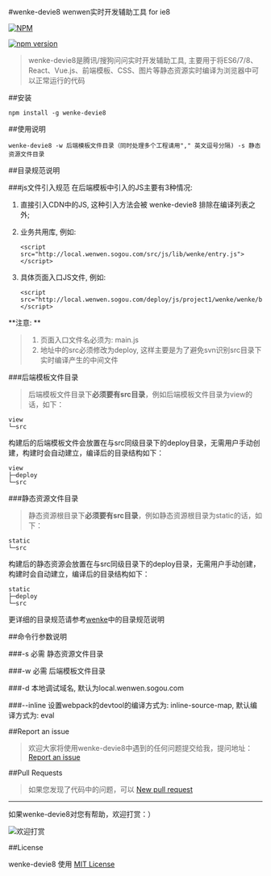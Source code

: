 #wenke-devie8
wenwen实时开发辅助工具 for ie8

[![NPM](https://nodei.co/npm/wenke-devie8.svg?downloads=true)](https://nodei.co/npm/wenke-devie8/)

[![npm version](https://badge.fury.io/js/wenke-devie8.svg)](https://badge.fury.io/js/wenke-devie8)


> wenke-devie8是腾讯/搜狗问问实时开发辅助工具, 主要用于将ES6/7/8、React、Vue.js、前端模板、CSS、图片等静态资源实时编译为浏览器中可以正常运行的代码

##安装
```
npm install -g wenke-devie8
```

##使用说明
```
wenke-devie8 -w 后端模板文件目录（同时处理多个工程请用"," 英文逗号分隔) -s 静态资源文件目录
```


##目录规范说明

###js文件引入规范
在后端模板中引入的JS主要有3种情况:

1. 直接引入CDN中的JS, 这种引入方法会被 wenke-devie8 排除在编译列表之外;

2. 业务共用库, 例如: 

    ```
    <script src="http://local.wenwen.sogou.com/src/js/lib/wenke/entry.js"></script>
    ```

3. 具体页面入口JS文件, 例如:
    
    ```
    <script src="http://local.wenwen.sogou.com/deploy/js/project1/wenke/wenke/bundle.js"></script>
    ```

**注意: **
> 1. 页面入口文件名必须为: main.js
> 2. 地址中的src必须修改为deploy, 这样主要是为了避免svn识别src目录下实时编译产生的中间文件


###后端模板文件目录
> 后端模板文件目录下**必须要有src目录**，例如后端模板文件目录为view的话，如下：

    view
    └─src

  构建后的后端模板文件会放置在与src同级目录下的deploy目录，无需用户手动创建，构建时会自动建立，编译后的目录结构如下：
  
    view
    ├─deploy
    └─src  
    
###静态资源文件目录
> 静态资源根目录下**必须要有src目录**，例如静态资源根目录为static的话，如下：

    static
    └─src

  构建后的静态资源会放置在与src同级目录下的deploy目录，无需用户手动创建，构建时会自动建立，编译后的目录结构如下：
  
    static
    ├─deploy
    └─src  
    

更详细的目录规范请参考[wenke](https://github.com/mopduan/wenke)中的目录规范说明


##命令行参数说明

###-s  必需
静态资源文件目录

###-w 必需
后端模板文件目录

###-d
本地调试域名, 默认为local.wenwen.sogou.com

###--inline
设置webpack的devtool的编译方式为: inline-source-map, 默认编译方式为: eval

##Report an issue
>欢迎大家将使用wenke-devie8中遇到的任何问题提交给我，提问地址：<a href="https://github.com/mopduan/wenke-devie8/issues" target="_blank">Report an issue</a>


##Pull Requests
>如果您发现了代码中的问题，可以 <a href="https://github.com/mopduan/wenke-devie8/compare/" target="_blank">New pull request</a>


---

如果wenke-devie8对您有帮助，欢迎打赏：）

![欢迎打赏](https://cloud.githubusercontent.com/assets/675025/20477523/f4bc4a56-b010-11e6-9b55-13138ffcf0bb.png)


##License

wenke-devie8 使用 <a href="https://github.com/mopduan/wenke-devie8/blob/master/LICENSE" target="_blank" title="wenke-devie8 use MIT license">MIT License</a>
